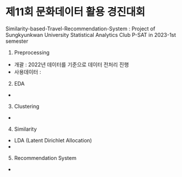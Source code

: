 # 제11회 문화데이터 활용 경진대회
Similarity-based-Travel-Recommendation-System
: Project of Sungkyunkwan University Statistical Analytics Club P-SAT in 2023-1st semester

1. Preprocessing
- 개괄 : 2022년 데이터를 기준으로 데이터 전처리 진행
- 사용데이터 
: 

2. EDA
- 

3. Clustering
- 

4. Similarity
- LDA (Latent Dirichlet Allocation)
- 

5. Recommendation System
- 
